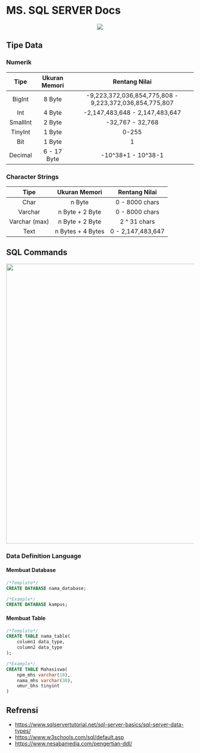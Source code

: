 # MS. SQL SERVER Docs
<p align="center">
  <img src="https://user-images.githubusercontent.com/67460437/144825129-7a33d901-6527-41f9-9a7e-502d07bc65d5.png">
</p>

## Tipe Data
### Numerik
|   Tipe   | Ukuran Memori |                      Rentang Nilai                     |
|:--------:|:-------------:|:------------------------------------------------------:|
|  BigInt  |     8 Byte    | -9,223,372,036,854,775,808 - 9,223,372,036,854,775,807 |
|    Int   |     4 Byte    | -2,147,483,648 - 2,147,483,647                         |
| SmallInt |     2 Byte    | -32,767 - 32,768                                       |
|  TinyInt |     1 Byte    | 0-255                                                  |
|    Bit   |     1 Byte    | 1                                                      |
|  Decimal |  6 - 17 Byte  | -10^38+1 - 10^38-1                                     |

### Character Strings
|      Tipe     |   Ukuran Memori   |   Rentang Nilai   |
|:-------------:|:-----------------:|:-----------------:|
|      Char     |       n Byte      | 0 - 8000 chars    |
|    Varchar    |  n Byte + 2 Byte  | 0 - 8000 chars    |
| Varchar (max) |  n Byte + 2 Byte  | 2 ^ 31 chars      |
|      Text     | n Bytes + 4 Bytes | 0 - 2,147,483,647 |

## SQL Commands
<p align="center">
  <img src="https://user-images.githubusercontent.com/67460437/144828875-2ed8d476-2962-4a9d-ac40-d0184b7d7f77.png" width=750>
</p>

### Data Definition Language
#### Membuat Database
```sql
/*Template*/
CREATE DATABASE nama_database;

/*Example*/
CREATE DATABASE kampus;
```

#### Membuat Table
```sql
/*Template*/
CREATE TABLE nama_table(
    column1 data_type,
    column2 data_type
);

/*Example*/
CREATE TABLE Mahasiswa(
    npm_mhs varchar(10),
    nama_mhs varchar(30),
    umur_bhs tinyint
)
```




## Refrensi
- https://www.sqlservertutorial.net/sql-server-basics/sql-server-data-types/
- https://www.w3schools.com/sql/default.asp
- https://www.nesabamedia.com/pengertian-ddl/
